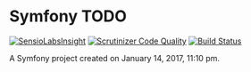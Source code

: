 Symfony TODO
=========

[![SensioLabsInsight](https://insight.sensiolabs.com/projects/c2f9eb99-e31e-40b9-ab99-451e0b60c7d2/mini.png)](https://insight.sensiolabs.com/projects/c2f9eb99-e31e-40b9-ab99-451e0b60c7d2)
[![Scrutinizer Code Quality](https://scrutinizer-ci.com/g/starspire/symfony-to-do/badges/quality-score.png?b=master)](https://scrutinizer-ci.com/g/starspire/symfony-to-do/?branch=master)
[![Build Status](https://travis-ci.org/starspire/symfony-to-do.svg?branch=master)](https://travis-ci.org/starspire/symfony-to-do)

A Symfony project created on January 14, 2017, 11:10 pm.
